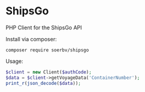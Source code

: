 # ShipsGo
PHP Client for the ShipsGo API

Install via composer:
````
composer require soerbv/shipsgo
````

Usage:
````php
$client = new Client($authCode);
$data = $client->getVoyageData('ContainerNumber');
print_r(json_decode($data));
````
